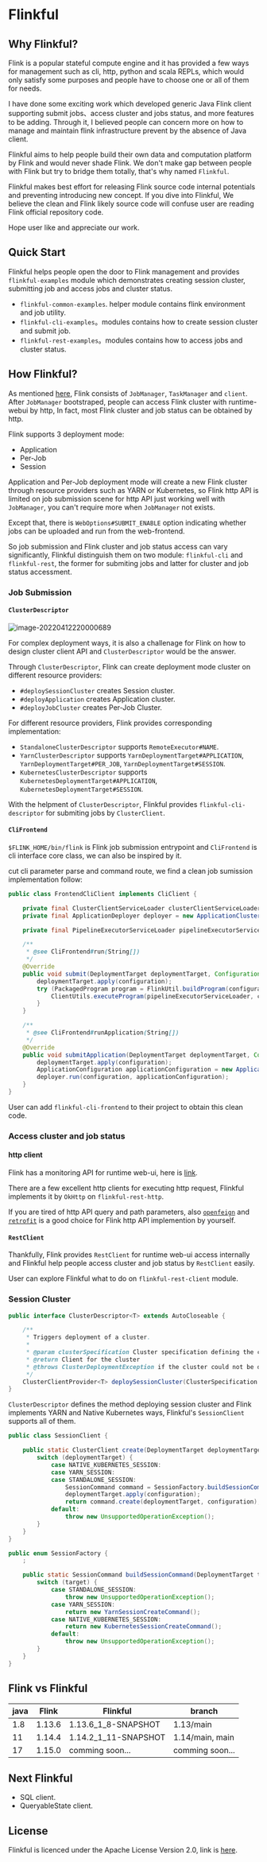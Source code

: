 # Flinkful

## Why Flinkful?

Flink is a popular stateful compute engine and it has provided a few ways for management such as cli, http, python and scala REPLs,  which would only satisfy some purposes and people have to choose one or  all of them for needs.

I have done some exciting work which developed generic Java Flink client supporting submit jobs、access cluster  and jobs status, and more features to be adding. Through it, I believed people can concern more on how to manage and maintain flink infrastructure prevent by the absence of Java client.

Flinkful aims to help people build their own data and computation platform by Flink and would never shade Flink. We don't make gap between people with Flink but try to bridge them totally, that's why named `Flinkful`.

Flinkful makes best effort for releasing Flink source code internal potentials and preventing introducing new concept. If you dive into Flinkful, We believe the clean and Flink likely source code will confuse user are reading Flink official repository code.

Hope user like and appreciate our work.

## Quick Start

Flinkful helps people open the door to Flink management and provides `flinkful-examples` module which demonstrates creating session cluster, submitting job and access jobs and cluster status.

* `flinkful-common-examples`. helper module contains flink environment and job utility. 
* `flinkful-cli-examples`。modules contains how to create session cluster and submit job.
* `flinkful-rest-examples`。modules contains how to access jobs and cluster status.

## How Flinkful?

As mentioned [here](https://nightlies.apache.org/flink/flink-docs-release-1.14/docs/deployment/overview/), Flink consists of `JobManager`, `TaskManager` and `client`. After `JobManager` bootstraped, people can access Flink cluster with runtime-webui by http, In fact, most Flink cluster and job status can be obtained by http.

Flink supports 3 deployment mode:

* Application
* Per-Job
* Session

Application and Per-Job deployment mode will create a new Flink cluster through resource providers such as YARN or Kubernetes, so Flink http API is limited on job submission scene for http API just working well  with `JobManager`, you can't require more when `JobManager` not exists.

Except that, there is `WebOptions#SUBMIT_ENABLE` option indicating whether jobs can be uploaded and run from the web-frontend.

So job submission and Flink cluster and job status access can vary significantly, Flinkful distinguish them on two module: `flinkful-cli` and `flinkful-rest`, the former for submiting jobs and latter for cluster and job status accessment.

### Job Submission

#### `ClusterDescriptor`

![image-20220412220000689](README.assets/image-20220412220000689.png)

For complex deployment ways, it is also a challenage for Flink on how to design cluster client API and `ClusterDescriptor` would be the answer.

Through `ClusterDescriptor`, Flink can create deployment mode cluster on different resource providers:

* `#deploySessionCluster` creates Session cluster.
* `#deployApplication` creates Application cluster.
* `#deployJobCluster` creates Per-Job Cluster.

For different resource providers, Flink provides corresponding implementation:

* `StandaloneClusterDescriptor` supports `RemoteExecutor#NAME`.
* `YarnClusterDescriptor` supports `YarnDeploymentTarget#APPLICATION`, `YarnDeploymentTarget#PER_JOB`, `YarnDeploymentTarget#SESSION`.
* `KubernetesClusterDescriptor` supports `KubernetesDeploymentTarget#APPLICATION`, `KubernetesDeploymentTarget#SESSION`.

With the helpment of `ClusterDescriptor`, Flinkful provides `flinkful-cli-descriptor` for submiting jobs by `ClusterClient`.

#### `CliFrontend`

`$FLINK_HOME/bin/flink` is Flink job submission entrypoint and `CliFrontend` is cli interface core class, we can also be inspired by it.

cut cli parameter parse and command route, we find a clean job sumission implementation follow:

```java
public class FrontendCliClient implements CliClient {

    private final ClusterClientServiceLoader clusterClientServiceLoader = new DefaultClusterClientServiceLoader();
    private final ApplicationDeployer deployer = new ApplicationClusterDeployer(clusterClientServiceLoader);

    private final PipelineExecutorServiceLoader pipelineExecutorServiceLoader = new DefaultExecutorServiceLoader();

    /**
     * @see CliFrontend#run(String[])
     */
    @Override
    public void submit(DeploymentTarget deploymentTarget, Configuration configuration, PackageJarJob job) throws Exception {
        deploymentTarget.apply(configuration);
        try (PackagedProgram program = FlinkUtil.buildProgram(configuration, job)) {
            ClientUtils.executeProgram(pipelineExecutorServiceLoader, configuration, program, false, false);
        }
    }

    /**
     * @see CliFrontend#runApplication(String[])
     */
    @Override
    public void submitApplication(DeploymentTarget deploymentTarget, Configuration configuration, PackageJarJob job) throws Exception {
        deploymentTarget.apply(configuration);
        ApplicationConfiguration applicationConfiguration = new ApplicationConfiguration(job.getProgramArgs(), job.getEntryPointClass());
        deployer.run(configuration, applicationConfiguration);
    }
}
```

User can add `flinkful-cli-frontend` to their project to obtain this clean code.

### Access cluster and job status

#### http client

Flink has a monitoring API  for runtime web-ui, here is [link](https://nightlies.apache.org/flink/flink-docs-release-1.14/docs/ops/rest_api/).

There are a few excellent http clients for executing http request, Flinkful implements it by `OkHttp` on `flinkful-rest-http`.

If you are tired of http API query and path parameters, also [`openfeign`](https://github.com/spring-cloud/spring-cloud-openfeign) and [`retrofit`](https://github.com/square/retrofit) is a good choice for Flink http API implemention by yourself.

#### `RestClient`

Thankfully, Flink provides `RestClient` for runtime web-ui access internally and Flinkful help people access cluster and job status by `RestClient` easily.

User can explore Flinkful what to do on `flinkful-rest-client` module.

### Session Cluster

```java
public interface ClusterDescriptor<T> extends AutoCloseable {

    /**
     * Triggers deployment of a cluster.
     *
     * @param clusterSpecification Cluster specification defining the cluster to deploy
     * @return Client for the cluster
     * @throws ClusterDeploymentException if the cluster could not be deployed
     */
    ClusterClientProvider<T> deploySessionCluster(ClusterSpecification clusterSpecification) throws ClusterDeploymentException;
}
```

`ClusterDescriptor` defines the method deploying session cluster and Flink implements YARN and Native Kubernetes ways, Flinkful's `SessionClient` supports all of them.

```java
public class SessionClient {

    public static ClusterClient create(DeploymentTarget deploymentTarget, Configuration configuration) throws Exception {
        switch (deploymentTarget) {
            case NATIVE_KUBERNETES_SESSION:
            case YARN_SESSION:
            case STANDALONE_SESSION:
                SessionCommand command = SessionFactory.buildSessionCommand(deploymentTarget);
                deploymentTarget.apply(configuration);
                return command.create(deploymentTarget, configuration);
            default:
                throw new UnsupportedOperationException();
        }
    }
}

public enum SessionFactory {
    ;

    public static SessionCommand buildSessionCommand(DeploymentTarget target) {
        switch (target) {
            case STANDALONE_SESSION:
                throw new UnsupportedOperationException();
            case YARN_SESSION:
                return new YarnSessionCreateCommand();
            case NATIVE_KUBERNETES_SESSION:
                return new KubernetesSessionCreateCommand();
            default:
                throw new UnsupportedOperationException();
        }
    }
}
```

## Flink vs Flinkful

| java | Flink  | Flinkful             | branch          |
| ---- | ------ | -------------------- | --------------- |
| 1.8  | 1.13.6 | 1.13.6_1_8-SNAPSHOT  | 1.13/main       |
| 11   | 1.14.4 | 1.14.2_1_11-SNAPSHOT | 1.14/main, main |
| 17   | 1.15.0 | comming soon...      | comming soon... |

## Next Flinkful

* SQL client.
* QueryableState client.

## License

Flinkful is licenced under the Apache License Version 2.0, link is [here](https://www.apache.org/licenses/LICENSE-2.0.txt).